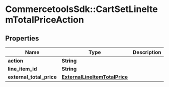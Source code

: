 # CommercetoolsSdk::CartSetLineItemTotalPriceAction

## Properties
Name | Type | Description | Notes
------------ | ------------- | ------------- | -------------
**action** | **String** |  | [optional] 
**line_item_id** | **String** |  | [optional] 
**external_total_price** | [**ExternalLineItemTotalPrice**](ExternalLineItemTotalPrice.md) |  | [optional] 

